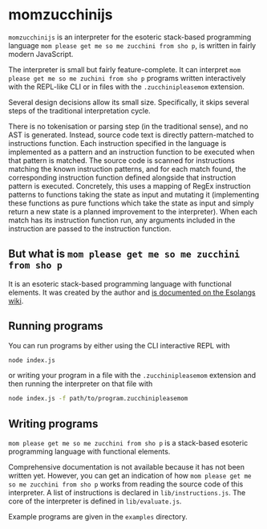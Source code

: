 # momzucchinijs
`momzucchinijs` is an interpreter for the esoteric stack-based programming language `mom please get me so me zucchini from sho p`, is written in fairly modern JavaScript.

The interpreter is small but fairly feature-complete. It can interpret `mom please get me so me zuchini from sho p` programs written interactively with the REPL-like CLI or in files with the `.zucchinipleasemom` extension.

Several design decisions allow its small size. Specifically, it skips several steps of the traditional interpretation cycle.

There is no tokenisation or parsing step (in the traditional sense), and no AST is generated. Instead, source code text is directly pattern-matched to instructions function. Each instruction specified in the language is implemented as a pattern and an instruction function to be executed when that pattern is matched. The source code is scanned for instructions matching the known instruction patterns, and for each match found, the corresponding instruction function defined alongside that instruction pattern is executed. Concretely, this uses a mapping of RegEx instruction patterns to functions taking the state as input and mutating it (implementing these functions as pure functions which take the state as input and simply return a new state is a planned improvement to the interpreter). When each match has its instruction function run, any arguments included in the instruction are passed to the instruction function.

## But what is `mom please get me so me zucchini from sho p`
It is an esoteric stack-based programming language with functional elements.
It was created by the author and [is documented on the Esolangs wiki](https://esolangs.org/wiki/Mom_please_get_me_so_me_zucchini_from_sho_p).

## Running programs
You can run programs by either using the CLI interactive REPL with
```bash
node index.js
```
or writing your program in a file with the `.zucchinipleasemom` extension and then running the interpreter on that file with
```bash
node index.js -f path/to/program.zucchinipleasemom
```

## Writing programs
`mom please get me so me zucchini from sho p` is a stack-based esoteric programming language with functional elements.

Comprehensive documentation is not available because it has not been written yet. However, you can get an indication of how `mom please get me so me zucchini from sho p` works from reading the source code of this interpreter. A list of instructions is declared in `lib/instructions.js`. The core of the interpreter is defined in `lib/evaluate.js`.

Example programs are given in the `examples` directory.
